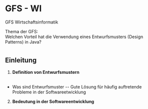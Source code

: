 # GFS - WI
GFS Wirtschaftsinformatik

Thema der GFS: </br>
Welchen Vorteil hat die Verwendung eines Entwurfsmusters (Design Patterns) in Java?

# <h2>Einleitung</h2>
1. <strong>Definition von Entwurfsmustern</strong></br>
⠀⠀
- Was sind Entwurfsmuster -- Gute Lösung für häufig auftretende Probleme in der Softwareetwicklung
2. <strong>Bedeutung in der Softwareentwicklung</strong>
